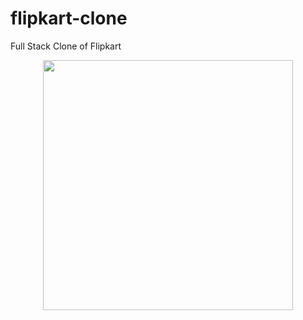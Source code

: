 # flipkart-clone
Full Stack Clone of Flipkart

<div align="center">
    <img src="/screenshots/screen1.png" width="400px"</img> 
</div>
